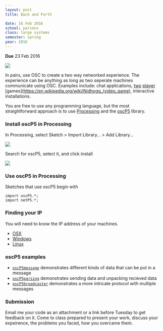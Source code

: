 ```yaml
---
layout: post
title: Back and Forth

date: 16 Feb 2016
school: parsons
class: large systems
semester: spring
year: 2016
--- 
```


**Due** 23 Feb 2016

![](http://thecircular.org/wp-content/uploads/2014/04/Two-way-communication.jpg)

In pairs, use OSC to create a two way networked experience. The experience can be anything as long as two seperate machines communicate using OSC. Examples include: chat applications, [two](https://en.wikipedia.org/wiki/Pong) [player](https://en.wikipedia.org/wiki/Tetris) [games](https://en.wikipedia.org/wiki/Nidhogg_(video_game), interactive installations.

You are free to use any programming language, but the most straightforward approach is to use [Processing](https://processing.org/) and the [oscP5](http://www.sojamo.de/libraries/oscP5/) library. 

### Install oscP5 in Processing

In Processing, select Sketch > Import Library... > Add Library...

![](http://i.imgur.com/0p3PrnH.png)

Search for oscP5, select it, and click install

![](http://imgur.com/G041rkd.png)

### Use oscP5 in Processing

Sketches that use oscP5 begin with  

    import oscP5.*;
    import netP5.*;


### Finding your IP

You will need to know the IP address of your machines.

* [OSX](http://osxdaily.com/2010/11/21/find-ip-address-mac/)
* [Windows](http://windows.microsoft.com/en-us/windows/find-computers-ip-address#1TC=windows-7)
* [Linux](http://www.cyberciti.biz/faq/bash-shell-command-to-find-get-ip-address/)

### oscP5 examples

* [`oscP5message`](http://www.sojamo.de/libraries/oscP5/examples/oscP5message/oscP5message.pde) demonstrates different kinds of data that can be put in a message
* [`oscP5parsing`](http://www.sojamo.de/libraries/oscP5/examples/oscP5parsing/oscP5parsing.pde) demonstrates sending data and unpacking recieved data
* [`oscP5broadcaster`](http://www.sojamo.de/libraries/oscP5/examples/oscP5broadcaster/oscP5broadcaster.pde) demonstrates a more intricate protocol with multiple messages

### Submission

Email me your code as an attachment or a link before Tuesday to get feedback on it. Come to class prepared to present your work, discuss your expeirence, the problems you faced, how you overcame them.